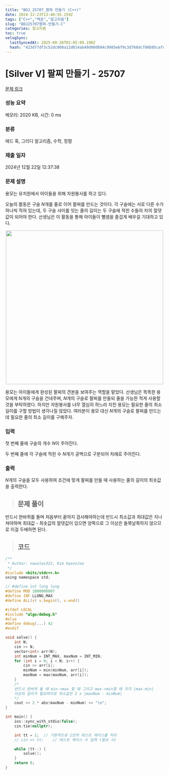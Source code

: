 ```yaml
---
title: "BOJ_25707_팔찌 만들기 (C++)"
date: 2024-12-23T13:40:55.259Z
tags: ["C++","백준","알고리즘"]
slug: "BOJ25707팔찌-만들기-C"
categories: 알고리즘
toc: true
velogSync:
  lastSyncedAt: 2025-08-26T02:05:09.198Z
  hash: "423d77df3c52dc008a12d014ab49d90d894c9985e6f9c3d768dcf60b95cafdef"
---
```


# [Silver V] 팔찌 만들기 - 25707 

[문제 링크](https://www.acmicpc.net/problem/25707) 

### 성능 요약

메모리: 2020 KB, 시간: 0 ms

### 분류

애드 혹, 그리디 알고리즘, 수학, 정렬

### 제출 일자

2024년 12월 22일 12:37:38

### 문제 설명

<p>용모는 유치원에서 아이들을 위해 자원봉사를 하고 있다.</p>

<p>오늘의 활동은 구슬 <em>N</em>개를 줄로 이어 팔찌를 만드는 것이다. 각 구슬에는 서로 다른 수가 하나씩 적혀 있는데, 두 구슬 사이를 잇는 줄의 길이는 두 구슬에 적힌 수들의 차의 절댓값이 되어야 한다. 선생님은 이 활동을 통해 아이들이 뺄셈을 즐겁게 배우길 기대하고 있다.</p>

<p style="text-align: center"><img alt="" src="https://upload.acmicpc.net/0898992d-618a-4f31-bef6-813b3bef1c09/-/preview/" style="width: 500px; height: 489px;"></p>

<p>용모는 아이들에게 완성된 팔찌의 견본을 보여주는 역할을 맡았다. 선생님은 똑똑한 용모에게 N개의 구슬을 건네주며, <em>N</em>개의 구슬로 팔찌를 만들되 줄을 가능한 적게 사용할 것을 부탁하였다. 하지만 자원봉사를 너무 열심히 하느라 지친 용모는 필요한 줄의 최소 길이를 구할 방법이 생각나질 않았다. 여러분이 용모 대신 <em>N</em>개의 구슬로 팔찌를 만드는데 필요한 줄의 최소 길이를 구해주자.</p>

### 입력 

 <p>첫 번째 줄에 구슬의 개수 <em>N</em>이 주어진다.</p>

<p>두 번째 줄에 각 구슬에 적힌 수 <em>N</em>개가 공백으로 구분되어 차례로 주어진다.</p>

### 출력 

 <p><em>N</em>개의 구슬을 모두 사용하여 조건에 맞게 팔찌를 만들 때 사용하는 줄의 길이의 최솟값을 출력한다.</p>

> ## 문제 풀이

반드시 한바퀴를 돌며 처음부터 끝까지 검사해야하는데 반드시 최소값과 최대값은 지나쳐야하며 최대값 - 최솟값의 절댓값이 있으면 양쪽으로 그 이상은 들쭉날쭉하지 않으므로 이걸 두배하면 된다. 

> ## 코드

```c
/**
 * Author: nowalex322, Kim HyeonJae
 */
#include <bits/stdc++.h>
using namespace std;

// #define int long long
#define MOD 1000000007
#define INF LLONG_MAX
#define ALL(v) v.begin(), v.end()

#ifdef LOCAL
#include "algo/debug.h"
#else
#define debug(...) 42
#endif

void solve() {
    int N;
    cin >> N;
    vector<int> arr(N);
    int minNum = INT_MAX, maxNum = INT_MIN;
    for (int i = 0; i < N; i++) {
        cin >> arr[i];
        minNum = min(minNum, arr[i]);
        maxNum = max(maxNum, arr[i]);
    }
    /*
    반드시 한바퀴 돌 때 min->max 할 때 그리고 max->min할 때 각각 |max-min|
    이상의 길이가 필요하므로 최소값은 2 x |maxNum - minNum|
    */
    cout << 2 * abs(maxNum - minNum) << "\n";
}

int main() {
    ios::sync_with_stdio(false);
    cin.tie(nullptr);

    int tt = 1;  // 기본적으로 1번의 테스트 케이스를 처리
    // cin >> tt;    // 테스트 케이스 수 입력 (필요 시)

    while (tt--) {
        solve();
    }
    return 0;
}
```